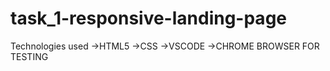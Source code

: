 # task_1-responsive-landing-page
Technologies used
->HTML5
->CSS
->VSCODE
->CHROME BROWSER FOR TESTING
